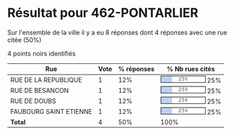 # Résultat pour 462-PONTARLIER

Sur l'ensemble de la ville il y a eu 8 réponses dont 4 réponses avec une rue citée (50%)

4 points noirs identifiés

| Rue | Vote | % réponses | % Nb rues cités|
|-----|------|------------|----------------|
| RUE DE LA REPUBLIQUE | 1 | 12% | <img src="../../img/bar_25.gif" />&nbsp;25%|
| RUE DE BESANCON | 1 | 12% | <img src="../../img/bar_25.gif" />&nbsp;25%|
| RUE DE DOUBS | 1 | 12% | <img src="../../img/bar_25.gif" />&nbsp;25%|
| FAUBOURG SAINT ETIENNE | 1 | 12% | <img src="../../img/bar_25.gif" />&nbsp;25%|
| **Total** | 4 | 50% | 100%|
